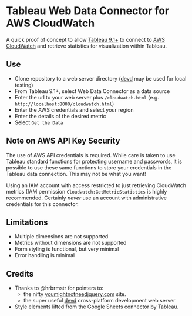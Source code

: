 # Tableau Web Data Connector for AWS CloudWatch

A quick proof of concept to allow [Tableau 9.1+](http://www.tableau.com/) to 
connect to [AWS CloudWatch](https://aws.amazon.com/cloudwatch/) and
retrieve statistics for visualization within Tableau.

## Use

- Clone repository to a web server directory ([devd](https://github.com/cortesi/devd) 
may be used for local testing)
- From Tableau 9.1+, select Web Data Connector as a data source
- Enter the url to your web server plus `/cloudwatch.html` 
  (e.g. `http://localhost:8000/cloudwatch.html`)
- Enter the AWS credentials and select your region
- Enter the details of the desired metric
- Select `Get the Data`

## Note on AWS API Key Security 

The use of AWS API credentials is required. While care is taken to use Tableau 
standard functions for protecting username and passwords, it is possible to use 
these same functions to store your credentials in the Tableau data 
connection. This may not be what you want!

Using an IAM account with access restricted to just retrieving CloudWatch 
metrics (IAM permission `Cloudwatch:GetMetricStatistics` is highly 
recommended. Certainly *never* use an account with administrative credentials 
for this connector.

## Limitations

- Multiple dimensions are not supported
- Metrics without dimensions are not supported
- Form styling is functional, but very minimal
- Error handling is minimal

## Credits

- Thanks to @hrbrmstr for pointers to:
  - the nifty [youmightnotneedjquery.com](http://youmightnotneedjquery.com/) 
    site.
  - the super useful [devd](https://github.com/cortesi/devd) cross-platform 
    development web server
- Style elements lifted from the Google Sheets connector by Tableau.